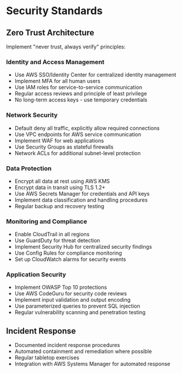 # Security Standards

## Zero Trust Architecture

Implement "never trust, always verify" principles:

### Identity and Access Management
- Use AWS SSO/Identity Center for centralized identity management
- Implement MFA for all human users
- Use IAM roles for service-to-service communication
- Regular access reviews and principle of least privilege
- No long-term access keys - use temporary credentials

### Network Security
- Default deny all traffic, explicitly allow required connections
- Use VPC endpoints for AWS service communication
- Implement WAF for web applications
- Use Security Groups as stateful firewalls
- Network ACLs for additional subnet-level protection

### Data Protection
- Encrypt all data at rest using AWS KMS
- Encrypt data in transit using TLS 1.2+
- Use AWS Secrets Manager for credentials and API keys
- Implement data classification and handling procedures
- Regular backup and recovery testing

### Monitoring and Compliance
- Enable CloudTrail in all regions
- Use GuardDuty for threat detection
- Implement Security Hub for centralized security findings
- Use Config Rules for compliance monitoring
- Set up CloudWatch alarms for security events

### Application Security
- Implement OWASP Top 10 protections
- Use AWS CodeGuru for security code reviews
- Implement input validation and output encoding
- Use parameterized queries to prevent SQL injection
- Regular vulnerability scanning and penetration testing

## Incident Response
- Documented incident response procedures
- Automated containment and remediation where possible
- Regular tabletop exercises
- Integration with AWS Systems Manager for automated response